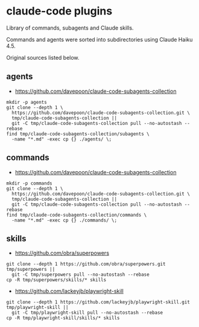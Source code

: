 # claude-code plugins

Library of commands, subagents and Claude skills.

Commands and agents were sorted into subdirectories using Claude Haiku 4.5.

Original sources listed below.

## agents

- https://github.com/davepoon/claude-code-subagents-collection

```
mkdir -p agents
git clone --depth 1 \
  https://github.com/davepoon/claude-code-subagents-collection.git \
  tmp/claude-code-subagents-collection ||
  git -C tmp/claude-code-subagents-collection pull --no-autostash --rebase
find tmp/claude-code-subagents-collection/subagents \
  -name "*.md" -exec cp {} ./agents/ \;
```

## commands

- https://github.com/davepoon/claude-code-subagents-collection

```
mkdir -p commands
git clone --depth 1 \
  https://github.com/davepoon/claude-code-subagents-collection.git \
  tmp/claude-code-subagents-collection ||
  git -C tmp/claude-code-subagents-collection pull --no-autostash --rebase
find tmp/claude-code-subagents-collection/commands \
  -name "*.md" -exec cp {} ./commands/ \;
```

## skills

- https://github.com/obra/superpowers

```
git clone --depth 1 https://github.com/obra/superpowers.git tmp/superpowers ||
  git -C tmp/superpowers pull --no-autostash --rebase
cp -R tmp/superpowers/skills/* skills
```

- https://github.com/lackeyjb/playwright-skill

```
git clone --depth 1 https://github.com/lackeyjb/playwright-skill.git tmp/playwright-skill ||
  git -C tmp/playwright-skill pull --no-autostash --rebase
cp -R tmp/playwright-skill/skills/* skills
```
